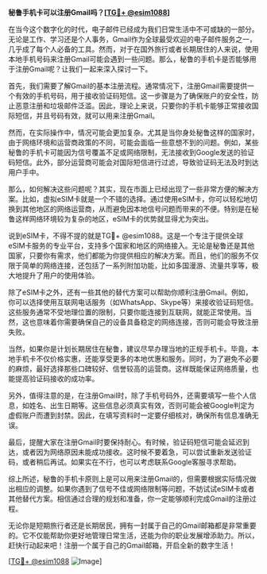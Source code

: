 **秘鲁手机卡可以注册Gmail吗？[[TG💪+ @esim1088](https://t.me/s/esim1088)]**

在当今这个数字化的时代，电子邮件已经成为我们日常生活中不可或缺的一部分。无论是工作、学习还是个人事务，Gmail作为全球最受欢迎的电子邮件服务之一，几乎成了每个人必备的工具。然而，对于在国外旅行或者长期居住的人来说，使用本地手机号码来注册Gmail可能会遇到一些问题。那么，秘鲁的手机卡是否能够用于注册Gmail呢？让我们一起来深入探讨一下。

首先，我们需要了解Gmail的基本注册流程。通常情况下，注册Gmail需要提供一个有效的手机号码，用于接收验证码短信。这一步骤是为了确保账户的安全性，防止恶意注册和垃圾邮件泛滥。因此，理论上来说，只要你的手机卡能够正常接收国际短信，并且号码有效，就可以用来注册Gmail。

然而，在实际操作中，情况可能会更加复杂。尤其是当你身处秘鲁这样的国家时，由于网络环境和运营商政策的不同，可能会面临一些意想不到的问题。例如，某些秘鲁的手机卡可能因为信号覆盖不足或网络限制，无法接收到Google发送的验证码短信。此外，部分运营商可能会对国际短信进行过滤，导致验证码无法及时到达用户手中。

那么，如何解决这些问题呢？其实，现在市面上已经出现了一些非常方便的解决方案。比如，虚拟eSIM卡就是一个不错的选择。通过使用eSIM卡，你可以轻松地切换到其他地区的网络运营商，从而避免因本地信号问题而带来的不便。特别是在秘鲁这样网络环境较为复杂的地区，eSIM卡的优势就显得尤为突出。

说到eSIM卡，不得不提的就是TG💪+ @esim1088。这是一个专注于提供全球eSIM卡服务的专业平台，支持多个国家和地区的网络接入。无论是秘鲁还是其他国家，只要你有需求，他们都能为你提供相应的解决方案。而且，他们的服务不仅限于简单的网络连接，还包括了一系列附加功能，比如多国漫游、流量共享等，极大地提升了用户的使用体验。

除了eSIM卡之外，还有一些其他的替代方案可以帮助你顺利注册Gmail。例如，你可以选择使用互联网电话服务（如WhatsApp、Skype等）来接收验证码短信。这些服务通常不受地理位置的限制，只要你能连接到互联网，就能正常使用。当然，这也意味着你需要确保自己的设备具备稳定的网络连接，否则可能会导致注册失败。

当然，如果你是计划长期居住在秘鲁，建议尽早办理当地的正规手机卡。毕竟，本地手机卡不仅价格实惠，还能享受更多的本地优惠和服务。同时，为了避免不必要的麻烦，最好选择那些口碑较好、信誉较高的运营商。这样既能保证网络质量，也能提高验证码接收的成功率。

另外，值得注意的是，在注册Gmail时，除了手机号码外，还需要填写一些个人信息，如姓名、出生日期等。这些信息必须真实有效，否则可能会被Google判定为虚假账户而遭到封禁。因此，在填写资料时一定要仔细核对，确保所有信息准确无误。

最后，提醒大家在注册Gmail时要保持耐心。有时候，验证码短信可能会延迟到达，或者因为网络原因未能成功接收。这时候不要着急，可以尝试重新发送验证码，或者稍后再试。如果实在不行，也可以考虑联系Google客服寻求帮助。

综上所述，秘鲁的手机卡原则上是可以用来注册Gmail的，但需要根据实际情况做出相应的调整。如果你遇到了信号不佳或网络限制等问题，不妨试试eSIM卡或者其他替代方案。相信通过合理的规划和准备，你一定能够顺利完成Gmail的注册过程。

无论你是短期旅行者还是长期居民，拥有一封属于自己的Gmail邮箱都是非常重要的。它不仅能帮助你更好地管理日常生活，还能为你的职业发展增添助力。所以，赶快行动起来吧！注册一个属于自己的Gmail邮箱，开启全新的数字生活！

[[TG💪+ @esim1088](https://t.me/s/esim1088) ![Image](https://i.postimg.cc/4NQfJmqS/Snipaste-2025-05-13-00-14-12.png)]